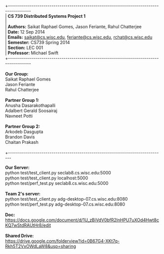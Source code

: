 +----------------------------------------------------------------------------------------- <br>
| <b>CS 739 Distributed Systems Project 1</b> <br> 
| <br>
| <b>Authors:</b> Saikat Raphael Gomes, Jason Feriante, Rahul Chatterjee <br>
| <b>Date:</b> 12 Sep 2014 <br>
| <b>Emails:</b> saikat@cs.wisc.edu, feriante@cs.wisc.edu, rchat@cs.wisc.edu <br>
| <b>Semester:</b> CS739 Spring 2014 <br>
| <b>Section:</b> LEC 001 <br>
| <b>Professor:</b> Michael Swift <br>
+----------------------------------------------------------------------------------------- <br>
 <br>
<b>Our Group:</b> <br>
Saikat Raphael Gomes <br>
Jason Feriante <br>
Rahul Chatterjee <br>
 <br>
<b>Partner Group 1:</b> <br>
Anusha Dasarakothapalli <br>
Adalbert Gerald Soosairaj <br>
Navneet Potti <br>
 <br>
<b>Partner Group 2:</b> <br>
Arkodeb Dasgupta <br>
Brandon Davis <br>
Chaitan Prakash <br>
<br>
+------------------------------------------------------------------------------- <br>


<b>Our Server:</b><br>
python test/test_client.py seclab8.cs.wisc.edu:5000<br>
python test/test_client.py localhost:5000<br>
python test/perf_test.py seclab8.cs.wisc.edu:5000<br>
<br>
<b>Team 2's server:</b><br>
python test/test_client.py adg-desktop-07.cs.wisc.edu:8080<br>
python test/perf_test.py adg-desktop-07.cs.wisc.edu:8080<br>
<br>
<b>Doc:</b><br>
https://docs.google.com/document/d/1U_zBiVdV0bfR2lnHPU7uXOd4Hwt8cKQ7wStdRAUtHr8/edit<br>
<br>
<b>Shared Drive:</b><br>
https://drive.google.com/folderview?id=0B67G4-XKt7q-Rkh5T2VxOWdLaW8&usp=sharing<br>


